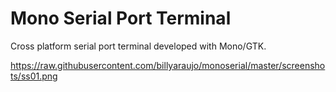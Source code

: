 # Mono Serial Port Terminal

Cross platform serial port terminal developed with Mono/GTK.

https://raw.githubusercontent.com/billyaraujo/monoserial/master/screenshots/ss01.png
